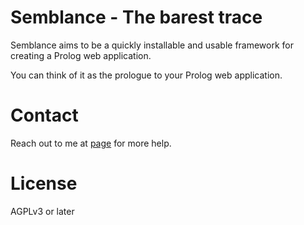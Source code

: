 # Semblance - The barest trace

Semblance aims to be a quickly installable and usable framework for
creating a Prolog web application.

You can think of it as the prologue to your Prolog web application.

# Contact

Reach out to me at [page](https://github.com/ahungry/semblance) for more help.

# License

AGPLv3 or later